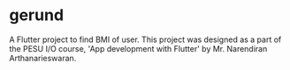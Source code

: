 
# gerund

A Flutter project to find BMI of user.
This project was designed as a part of the PESU I/O course, 'App development with Flutter' by Mr. Narendiran Arthanarieswaran.